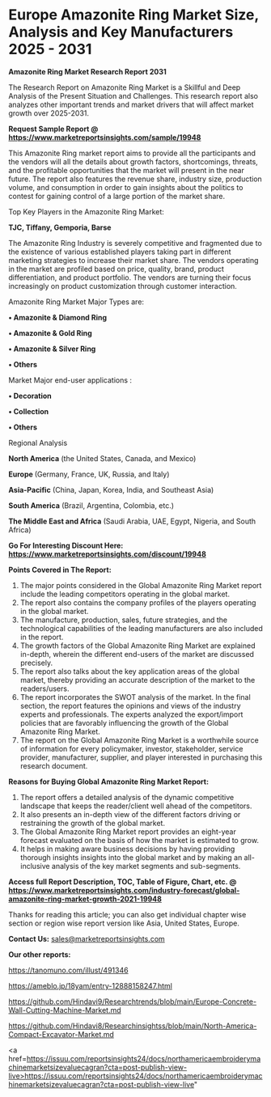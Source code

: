 # Europe Amazonite Ring Market Size, Analysis and Key Manufacturers 2025 - 2031

<strong>Amazonite Ring Market Research Report 2031</strong>

The Research Report on Amazonite Ring Market is a Skillful and Deep Analysis of the Present Situation and Challenges. This research report also analyzes other important trends and market drivers that will affect market growth over 2025-2031.

<strong>Request Sample Report @ <a href=https://www.marketreportsinsights.com/sample/19948>https://www.marketreportsinsights.com/sample/19948</a></strong>

This Amazonite Ring market report aims to provide all the participants and the vendors will all the details about growth factors, shortcomings, threats, and the profitable opportunities that the market will present in the near future. The report also features the revenue share, industry size, production volume, and consumption in order to gain insights about the politics to contest for gaining control of a large portion of the market share.

Top Key Players in the Amazonite Ring Market:

<strong>TJC, Tiffany, Gemporia, Barse</strong>

The Amazonite Ring Industry is severely competitive and fragmented due to the existence of various established players taking part in different marketing strategies to increase their market share. The vendors operating in the market are profiled based on price, quality, brand, product differentiation, and product portfolio. The vendors are turning their focus increasingly on product customization through customer interaction.

Amazonite Ring Market Major Types are:

<strong>• Amazonite & Diamond Ring

• Amazonite & Gold Ring

• Amazonite & Silver Ring

• Others</strong>

Market Major end-user applications :

<strong>• Decoration

• Collection

• Others</strong>

Regional Analysis

</u><strong><b>North America</b></strong> (the United States, Canada, and Mexico)

<strong><b>Europe </b></strong>(Germany, France, UK, Russia, and Italy)

<strong><b>Asia-Pacific</b></strong> (China, Japan, Korea, India, and Southeast Asia)

<strong><b>South America</b></strong> (Brazil, Argentina, Colombia, etc.)

<strong><b>The Middle East and Africa</b></strong> (Saudi Arabia, UAE, Egypt, Nigeria, and South Africa)

<strong>Go For Interesting Discount Here: <a href=https://www.marketreportsinsights.com/discount/19948>https://www.marketreportsinsights.com/discount/19948</a></strong>

<strong>Points Covered in The Report:</strong>
<ol>
  <li>The major points considered in the Global Amazonite Ring Market report include the leading competitors operating in the global market.</li>
  <li>The report also contains the company profiles of the players operating in the global market.</li>
  <li>The manufacture, production, sales, future strategies, and the technological capabilities of the leading manufacturers are also included in the report.</li>
  <li>The growth factors of the Global Amazonite Ring Market are explained in-depth, wherein the different end-users of the market are discussed precisely.</li>
  <li>The report also talks about the key application areas of the global market, thereby providing an accurate description of the market to the readers/users.</li>
  <li>The report incorporates the SWOT analysis of the market. In the final section, the report features the opinions and views of the industry experts and professionals. The experts analyzed the export/import policies that are favorably influencing the growth of the Global Amazonite Ring Market.</li>
  <li>The report on the Global Amazonite Ring Market is a worthwhile source of information for every policymaker, investor, stakeholder, service provider, manufacturer, supplier, and player interested in purchasing this research document.</li>
</ol>
<strong>Reasons for Buying Global Amazonite Ring Market Report:</strong>

<ol>
  <li>The report offers a detailed analysis of the dynamic competitive landscape that keeps the reader/client well ahead of the competitors.</li>
  <li>It also presents an in-depth view of the different factors driving or restraining the growth of the global market.</li>
  <li>The Global Amazonite Ring Market report provides an eight-year forecast evaluated on the basis of how the market is estimated to grow.</li>
  <li>It helps in making aware business decisions by having providing thorough insights insights into the global market and by making an all-inclusive analysis of the key market segments and sub-segments.</li>
</ol>
<strong>Access full Report Description, TOC, Table of Figure, Chart, etc. @ <a href=https://www.marketreportsinsights.com/industry-forecast/global-amazonite-ring-market-growth-2021-19948>https://www.marketreportsinsights.com/industry-forecast/global-amazonite-ring-market-growth-2021-19948</a></strong>


Thanks for reading this article; you can also get individual chapter wise section or region wise report version like Asia, United States, Europe.

<strong>Contact Us:</strong>
sales@marketreportsinsights.com

<strong>Our other reports:</strong>

<a href=https://tanomuno.com/illust/491346>https://tanomuno.com/illust/491346</a>

<a href=https://ameblo.jp/18yam/entry-12888158247.html>https://ameblo.jp/18yam/entry-12888158247.html</a>

<a href=https://github.com/Hindavi9/Researchtrends/blob/main/Europe-Concrete-Wall-Cutting-Machine-Market.md>https://github.com/Hindavi9/Researchtrends/blob/main/Europe-Concrete-Wall-Cutting-Machine-Market.md</a>

<a href=https://github.com/Hindavi8/Researchinsightss/blob/main/North-America-Compact-Excavator-Market.md>https://github.com/Hindavi8/Researchinsightss/blob/main/North-America-Compact-Excavator-Market.md</a>

<a href=https://issuu.com/reportsinsights24/docs/northamericaembroiderymachinemarketsizevaluecagran?cta=post-publish-view-live>https://issuu.com/reportsinsights24/docs/northamericaembroiderymachinemarketsizevaluecagran?cta=post-publish-view-live</a>"
